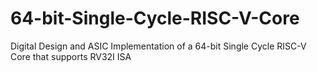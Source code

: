 # 64-bit-Single-Cycle-RISC-V-Core
Digital Design and ASIC Implementation of a 64-bit Single Cycle RISC-V Core that supports RV32I ISA
